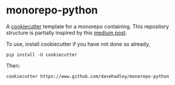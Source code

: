 # monorepo-python

A [cookiecutter](https://github.com/cookiecutter/cookiecutter) template for a 
monorepo containing. This repository structure is partially inspired by this [medium post](https://medium.com/opendoor-labs/our-python-monorepo-d34028f2b6fa).

To use, install cookiecutter if you have not done so already,
```
pip install -U cookiecutter
```

Then:
```
cookiecutter https://www.github.com/davehadley/monorepo-python
```